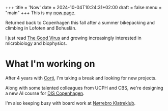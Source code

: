 +++
title = 'Now'
date = 2024-10-04T10:24:31+02:00
draft = false
menu = "main"
+++
This is my [now page](https://nownownow.com/about).

Returned back to Copenhagen this fall after a summer bikepacking and climbing in Lofoten and Bohuslän. 

I just read [The Good Virus](https://www.goodreads.com/book/show/62586006-the-good-virus) and growing increasingly interested in microbiology and biophysics. 

# What I'm working on
After 4 years with [Corti](https://corti.ai), I'm taking a break and looking for new projects.

Along with some talented colleagues from UCPH and CBS, we're designing a new AI course for [DIS Copenhagen](https://disabroad.org/).

I'm also keeping busy with board work at [Nørrebro Klatreklub](http://nkk.dk/).
